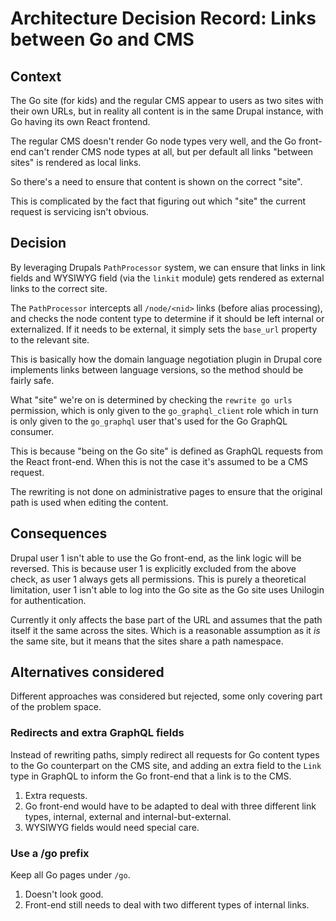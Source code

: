 # Architecture Decision Record: Links between Go and CMS

## Context

The Go site (for kids) and the regular CMS appear to users as two
sites with their own URLs, but in reality all content is in the same
Drupal instance, with Go having its own React frontend.

The regular CMS doesn't render Go node types very well, and the Go
front-end can't render CMS node types at all, but per default all
links "between sites" is rendered as local links.

So there's a need to ensure that content is shown on the correct
"site".

This is complicated by the fact that figuring out which "site" the
current request is servicing isn't obvious.

## Decision

By leveraging Drupals `PathProcessor` system, we can ensure that links
in link fields and WYSIWYG field (via the `linkit` module) gets
rendered as external links to the correct site.

The `PathProcessor` intercepts all `/node/<nid>` links (before alias
processing), and checks the node content type to determine if it
should be left internal or externalized. If it needs to be external,
it simply sets the `base_url` property to the relevant site.

This is basically how the domain language negotiation plugin in Drupal
core implements links between language versions, so the method should
be fairly safe.

What "site" we're on is determined by checking the `rewrite go urls`
permission, which is only given to the `go_graphql_client` role which
in turn is only given to the `go_graphql` user that's used for the Go
GraphQL consumer.

This is because "being on the Go site" is defined as GraphQL requests
from the React front-end. When this is not the case it's assumed to be
a CMS request.

The rewriting is not done on administrative pages to ensure that the
original path is used when editing the content.

## Consequences

Drupal user 1 isn't able to use the Go front-end, as the link logic
will be reversed. This is because user 1 is explicitly excluded from
the above check, as user 1 always gets all permissions. This is purely
a theoretical limitation, user 1 isn't able to log into the Go site as
the Go site uses Unilogin for authentication.

Currently it only affects the base part of the URL and assumes that
the path itself it the same across the sites. Which is a reasonable
assumption as it *is* the same site, but it means that the sites share
a path namespace.

## Alternatives considered

Different approaches was considered but rejected, some only covering
part of the problem space.

### Redirects and extra GraphQL fields

Instead of rewriting paths, simply redirect all requests for Go
content types to the Go counterpart on the CMS site, and adding an extra
field to the `Link` type in GraphQL to inform the Go front-end that a
link is to the CMS.

1. Extra requests.
2. Go front-end would have to be adapted to deal with three different
   link types, internal, external and internal-but-external.
3. WYSIWYG fields would need special care.

### Use a /go prefix

Keep all Go pages under `/go`.

1. Doesn't look good.
2. Front-end still needs to deal with two different types of internal
   links.
